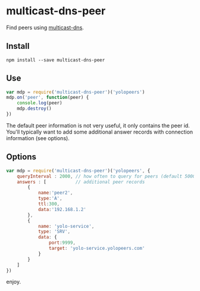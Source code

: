 # multicast-dns-peer

Find peers using [multicast-dns](https://www.npmjs.com/package/multicast-dns).

## Install

```
npm install --save multicast-dns-peer
```

## Use

```js
var mdp = require('multicast-dns-peer')('yolopeers')
mdp.on('peer', function(peer) {
    console.log(peer)
    mdp.destroy()
})
```

The default peer information is not very useful, it only contains the peer id.  
You'll typically want to add some additional answer records with connection information (see options).

## Options


```js
var mdp = require('multicast-dns-peer')('yolopeers', {
    queryInterval : 2000, // how often to query for peers (default 5000)
    answers : [           // additional peer records 
        { 
            name:'peer2', 
            type:'A', 
            ttl:300, 
            data:'192.168.1.2' 
        },
        {
            name: 'yolo-service',
            type: 'SRV',
            data: {
                port:9999,
                target: 'yolo-service.yolopeers.com'
            }
        }
    ]
})
```

enjoy.
